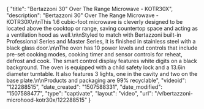 {
    "title": "Bertazzoni 30\" Over The Range Microwave - KOTR30X",
    "description": "Bertazzoni 30\" Over The Range Microwave - KOTR30X\n\nThis 1.6 cubic-foot microwave is cleverly designed to be located above the cooktop or range, saving countertop space and acting as a ventilation hood as well.\n\nStyled to match with Bertazzoni built-in Professional Series and Master Series, it is finished in stainless steel with a black glass door.\n\nThe oven has 10 power levels and controls that include pre-set cooking modes, cooking timer and sensor controls for reheat, defrost and cook. The smart control display features white digits on a black background. The oven is equipped with a child safety lock and a 13.6in diameter turntable. It also features 3 lights, one in the cavity and two on the base plate.\n\nProducts and packaging are 99% recyclable",
    "videoid": "122288515",
    "date_created": "1507588331",
    "date_modified": "1507588477",
    "type": "captivate",
    "layout": "video",
    "url": "\/v\/bertazzoni-microhood-kotr30x\/122288515"
}